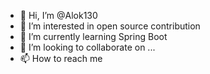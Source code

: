 - 👋 Hi, I’m @Alok130
- 👀 I’m interested in open source contribution
- 🌱 I’m currently learning Spring Boot
- 💞️ I’m looking to collaborate on ...
- 📫 How to reach me 

<!---
Alok130/Alok130 is a ✨ special ✨ repository because its `README.md` (this file) appears on your GitHub profile.
You can click the Preview link to take a look at your changes.
--->
